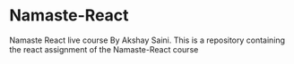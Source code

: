 # Namaste-React
Namaste React live course By Akshay Saini. This is a repository containing the react assignment of the Namaste-React course
